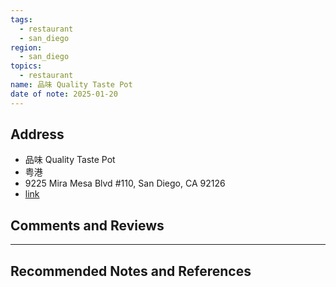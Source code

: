 ```yaml
---
tags:
  - restaurant
  - san_diego
region:
  - san_diego
topics:
  - restaurant
name: 品味 Quality Taste Pot
date of note: 2025-01-20
---
```


## Address

- 品味 Quality Taste Pot
- 粤港
- 9225 Mira Mesa Blvd #110, San Diego, CA 92126
- [link](https://www.qtpotsandiego.com/)


## Comments and Reviews






-----------
##  Recommended Notes and References

